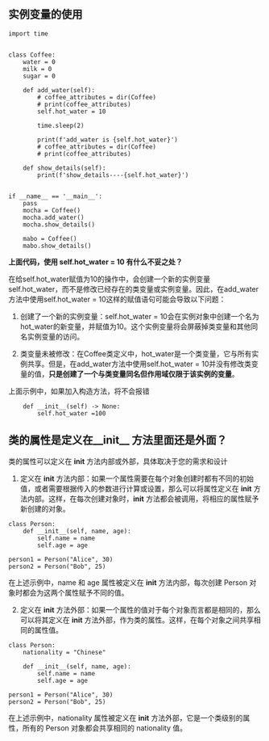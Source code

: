 ## 实例变量的使用

```
import time


class Coffee:
    water = 0
    milk = 0
    sugar = 0

    def add_water(self):
        # coffee_attributes = dir(Coffee)
        # print(coffee_attributes)
        self.hot_water = 10

        time.sleep(2)

        print(f'add_water is {self.hot_water}')
        # coffee_attributes = dir(Coffee)
        # print(coffee_attributes)

    def show_details(self):
        print(f'show_details----{self.hot_water}')


if __name__ == '__main__':
    pass
    mocha = Coffee()
    mocha.add_water()
    mocha.show_details()

    mabo = Coffee()
    mabo.show_details()
```

**上面代码，使用 self.hot_water = 10 有什么不妥之处？**

在给self.hot_water赋值为10的操作中，会创建一个新的实例变量self.hot_water，而不是修改已经存在的类变量或实例变量。因此，在add_water方法中使用self.hot_water = 10这样的赋值语句可能会导致以下问题：

1. 创建了一个新的实例变量：self.hot_water = 10会在实例对象中创建一个名为hot_water的新变量，并赋值为10。这个实例变量将会屏蔽掉类变量和其他同名实例变量的访问。

2. 类变量未被修改：在Coffee类定义中，hot_water是一个类变量，它与所有实例共享。但是，在add_water方法中使用self.hot_water = 10并没有修改类变量的值，**只是创建了一个与类变量同名但作用域仅限于该实例的变量**。

上面示例中，如果加入构造方法，将不会报错
```
    def __init__(self) -> None:
        self.hot_water =100
```


## 类的属性是定义在__init__ 方法里面还是外面？

类的属性可以定义在 __init__ 方法内部或外部，具体取决于您的需求和设计

1. 定义在 __init__ 方法内部：如果一个属性需要在每个对象创建时都有不同的初始值，或者需要根据传入的参数进行计算或设置，那么可以将属性定义在 __init__ 方法内部。这样，在每次创建对象时，__init__ 方法都会被调用，将相应的属性赋予新创建的对象。

```
class Person:
    def __init__(self, name, age):
        self.name = name
        self.age = age

person1 = Person("Alice", 30)
person2 = Person("Bob", 25)

```

在上述示例中，name 和 age 属性被定义在 __init__ 方法内部，每次创建 Person 对象时都会为这两个属性赋予不同的值。

2. 定义在 __init__ 方法外部：如果一个属性的值对于每个对象而言都是相同的，那么可以将其定义在 __init__ 方法外部，作为类的属性。这样，在每个对象之间共享相同的属性值。

```
class Person:
    nationality = "Chinese"

    def __init__(self, name, age):
        self.name = name
        self.age = age

person1 = Person("Alice", 30)
person2 = Person("Bob", 25)

```

在上述示例中，nationality 属性被定义在 __init__ 方法外部，它是一个类级别的属性，所有的 Person 对象都会共享相同的 nationality 值。
